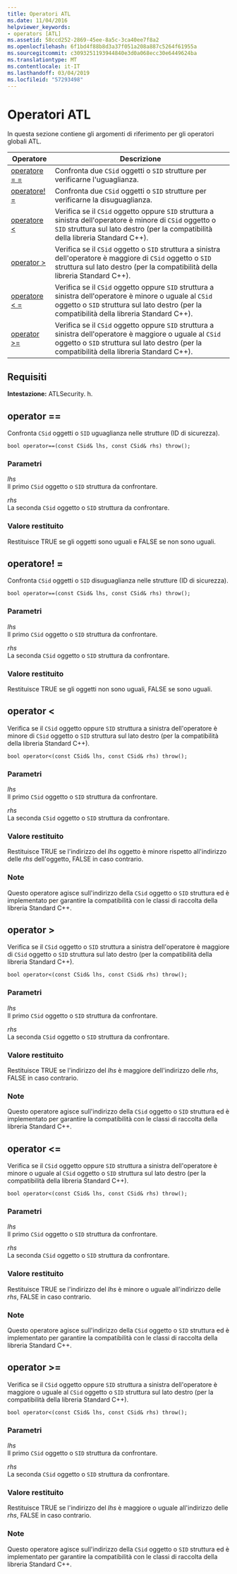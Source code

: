 ```yaml
---
title: Operatori ATL
ms.date: 11/04/2016
helpviewer_keywords:
- operators [ATL]
ms.assetid: 58ccd252-2869-45ee-8a5c-3ca40ee7f8a2
ms.openlocfilehash: 6f1bd4f88b8d3a37f051a208a887c5264f61955a
ms.sourcegitcommit: c3093251193944840e3d0a068ecc30e6449624ba
ms.translationtype: MT
ms.contentlocale: it-IT
ms.lasthandoff: 03/04/2019
ms.locfileid: "57293498"
---
```

# <a name="atl-operators"></a>Operatori ATL

In questa sezione contiene gli argomenti di riferimento per gli operatori globali ATL.

|Operatore|Descrizione|
|--------------|-----------------|
|[operatore = =](#operator_eq_eq)|Confronta due `CSid` oggetti o `SID` strutture per verificarne l'uguaglianza.|
|[operatore! =](#operator_neq)|Confronta due `CSid` oggetti o `SID` strutture per verificarne la disuguaglianza.|
|[operatore <](#operator_lt)|Verifica se il `CSid` oggetto oppure `SID` struttura a sinistra dell'operatore è minore di `CSid` oggetto o `SID` struttura sul lato destro (per la compatibilità della libreria Standard C++).|
|[operator >](#operator_gt)|Verifica se il `CSid` oggetto o `SID` struttura a sinistra dell'operatore è maggiore di `CSid` oggetto o `SID` struttura sul lato destro (per la compatibilità della libreria Standard C++).|
|[operatore < =](#operator_lt__eq)|Verifica se il `CSid` oggetto oppure `SID` struttura a sinistra dell'operatore è minore o uguale al `CSid` oggetto o `SID` struttura sul lato destro (per la compatibilità della libreria Standard C++).|
|[operator >=](#operator_gt__eq)|Verifica se il `CSid` oggetto oppure `SID` struttura a sinistra dell'operatore è maggiore o uguale al `CSid` oggetto o `SID` struttura sul lato destro (per la compatibilità della libreria Standard C++).|

## <a name="requirements"></a>Requisiti

**Intestazione:** ATLSecurity. h.

##  <a name="operator_eq_eq"></a>  operator ==

Confronta `CSid` oggetti o `SID` uguaglianza nelle strutture (ID di sicurezza).

```
bool operator==(const CSid& lhs, const CSid& rhs) throw();
```

### <a name="parameters"></a>Parametri

*lhs*<br/>
Il primo `CSid` oggetto o `SID` struttura da confrontare.

*rhs*<br/>
La seconda `CSid` oggetto o `SID` struttura da confrontare.

### <a name="return-value"></a>Valore restituito

Restituisce TRUE se gli oggetti sono uguali e FALSE se non sono uguali.

##  <a name="operator_neq"></a>  operatore! =

Confronta `CSid` oggetti o `SID` disuguaglianza nelle strutture (ID di sicurezza).

```
bool operator==(const CSid& lhs, const CSid& rhs) throw();
```

### <a name="parameters"></a>Parametri

*lhs*<br/>
Il primo `CSid` oggetto o `SID` struttura da confrontare.

*rhs*<br/>
La seconda `CSid` oggetto o `SID` struttura da confrontare.

### <a name="return-value"></a>Valore restituito

Restituisce TRUE se gli oggetti non sono uguali, FALSE se sono uguali.

##  <a name="operator_lt"></a>  operator <

Verifica se il `CSid` oggetto oppure `SID` struttura a sinistra dell'operatore è minore di `CSid` oggetto o `SID` struttura sul lato destro (per la compatibilità della libreria Standard C++).

```
bool operator<(const CSid& lhs, const CSid& rhs) throw();
```

### <a name="parameters"></a>Parametri

*lhs*<br/>
Il primo `CSid` oggetto o `SID` struttura da confrontare.

*rhs*<br/>
La seconda `CSid` oggetto o `SID` struttura da confrontare.

### <a name="return-value"></a>Valore restituito

Restituisce TRUE se l'indirizzo del *lhs* oggetto è minore rispetto all'indirizzo delle *rhs* dell'oggetto, FALSE in caso contrario.

### <a name="remarks"></a>Note

Questo operatore agisce sull'indirizzo della `CSid` oggetto o `SID` struttura ed è implementato per garantire la compatibilità con le classi di raccolta della libreria Standard C++.

##  <a name="operator_gt"></a>  operator >

Verifica se il `CSid` oggetto o `SID` struttura a sinistra dell'operatore è maggiore di `CSid` oggetto o `SID` struttura sul lato destro (per la compatibilità della libreria Standard C++).

```
bool operator<(const CSid& lhs, const CSid& rhs) throw();
```

### <a name="parameters"></a>Parametri

*lhs*<br/>
Il primo `CSid` oggetto o `SID` struttura da confrontare.

*rhs*<br/>
La seconda `CSid` oggetto o `SID` struttura da confrontare.

### <a name="return-value"></a>Valore restituito

Restituisce TRUE se l'indirizzo del *lhs* è maggiore dell'indirizzo delle *rhs*, FALSE in caso contrario.

### <a name="remarks"></a>Note

Questo operatore agisce sull'indirizzo della `CSid` oggetto o `SID` struttura ed è implementato per garantire la compatibilità con le classi di raccolta della libreria Standard C++.

##  <a name="operator_lt__eq"></a>  operator <=

Verifica se il `CSid` oggetto oppure `SID` struttura a sinistra dell'operatore è minore o uguale al `CSid` oggetto o `SID` struttura sul lato destro (per la compatibilità della libreria Standard C++).

```
bool operator<(const CSid& lhs, const CSid& rhs) throw();
```

### <a name="parameters"></a>Parametri

*lhs*<br/>
Il primo `CSid` oggetto o `SID` struttura da confrontare.

*rhs*<br/>
La seconda `CSid` oggetto o `SID` struttura da confrontare.

### <a name="return-value"></a>Valore restituito

Restituisce TRUE se l'indirizzo del *lhs* è minore o uguale all'indirizzo delle *rhs*, FALSE in caso contrario.

### <a name="remarks"></a>Note

Questo operatore agisce sull'indirizzo della `CSid` oggetto o `SID` struttura ed è implementato per garantire la compatibilità con le classi di raccolta della libreria Standard C++.

##  <a name="operator_gt__eq"></a>  operator >=

Verifica se il `CSid` oggetto oppure `SID` struttura a sinistra dell'operatore è maggiore o uguale al `CSid` oggetto o `SID` struttura sul lato destro (per la compatibilità della libreria Standard C++).

```
bool operator<(const CSid& lhs, const CSid& rhs) throw();
```

### <a name="parameters"></a>Parametri

*lhs*<br/>
Il primo `CSid` oggetto o `SID` struttura da confrontare.

*rhs*<br/>
La seconda `CSid` oggetto o `SID` struttura da confrontare.

### <a name="return-value"></a>Valore restituito

Restituisce TRUE se l'indirizzo del *lhs* è maggiore o uguale all'indirizzo delle *rhs*, FALSE in caso contrario.

### <a name="remarks"></a>Note

Questo operatore agisce sull'indirizzo della `CSid` oggetto o `SID` struttura ed è implementato per garantire la compatibilità con le classi di raccolta della libreria Standard C++.

